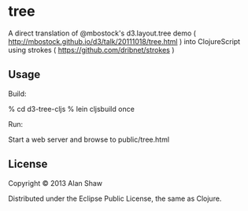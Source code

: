 # tree

A direct translation of @mbostock's d3.layout.tree demo ( http://mbostock.github.io/d3/talk/20111018/tree.html ) into ClojureScript using strokes ( https://github.com/dribnet/strokes )

## Usage

Build:

% cd d3-tree-cljs
% lein cljsbuild once

Run:

Start a web server and browse to public/tree.html

## License

Copyright © 2013 Alan Shaw

Distributed under the Eclipse Public License, the same as Clojure.
